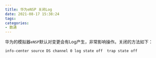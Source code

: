 ```yaml
---
title: 华为eNSP 关闭Log
date: 2021-08-17 15:38:24
tags:
categories:
- 数通
---
```


华为的模拟器`eNSP`默认对变更会有Log产生，非常影响操作。关闭的方法如下：

```
info-center source DS channel 0 log state off  trap state off
```
